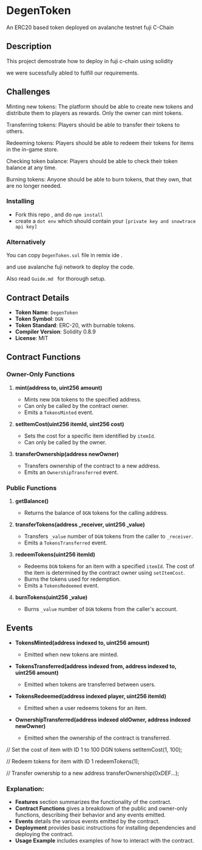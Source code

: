 # DegenToken 

An ERC20 based token deployed on avalanche testnet fuji C-Chain

## Description

This project demostrate how to deploy in fuji c-chain using solidity 

we were sucessfully abled to fulfill our requirements.

## Challenges

Minting new tokens: The platform should be able to create new tokens and distribute them to players as rewards. Only the owner can mint tokens.

Transferring tokens: Players should be able to transfer their tokens to others.

Redeeming tokens: Players should be able to redeem their tokens for items in the in-game store.

Checking token balance: Players should be able to check their token balance at any time.

Burning tokens: Anyone should be able to burn tokens, that they own, that are no longer needed.

### Installing

* Fork this repo , and do `npm install`
* create a `dot env` which should contain your `[private key and snowtrace api key]`

### Alternatively

You can copy `DegenToken.sol` file in remix ide . 

and use avalanche fuji network to deploy the code.

Also read `Guide.md ` for thorough setup.

## Contract Details

- **Token Name**: `DegenToken`
- **Token Symbol**: `DGN`
- **Token Standard**: ERC-20, with burnable tokens.
- **Compiler Version**: Solidity 0.8.9
- **License**: MIT

## Contract Functions

### Owner-Only Functions

1. **mint(address to, uint256 amount)**
   - Mints new `DGN` tokens to the specified address.
   - Can only be called by the contract owner.
   - Emits a `TokensMinted` event.

2. **setItemCost(uint256 itemId, uint256 cost)**
   - Sets the cost for a specific item identified by `itemId`.
   - Can only be called by the owner.

3. **transferOwnership(address newOwner)**
   - Transfers ownership of the contract to a new address.
   - Emits an `OwnershipTransferred` event.

### Public Functions

1. **getBalance()**
   - Returns the balance of `DGN` tokens for the calling address.

2. **transferTokens(address _receiver, uint256 _value)**
   - Transfers `_value` number of `DGN` tokens from the caller to `_receiver`.
   - Emits a `TokensTransferred` event.

3. **redeemTokens(uint256 itemId)**
   - Redeems `DGN` tokens for an item with a specified `itemId`. The cost of the item is determined by the contract owner using `setItemCost`.
   - Burns the tokens used for redemption.
   - Emits a `TokensRedeemed` event.

4. **burnTokens(uint256 _value)**
   - Burns `_value` number of `DGN` tokens from the caller's account.

## Events

- **TokensMinted(address indexed to, uint256 amount)**
   - Emitted when new tokens are minted.

- **TokensTransferred(address indexed from, address indexed to, uint256 amount)**
   - Emitted when tokens are transferred between users.

- **TokensRedeemed(address indexed player, uint256 itemId)**
   - Emitted when a user redeems tokens for an item.

- **OwnershipTransferred(address indexed oldOwner, address indexed newOwner)**
   - Emitted when the ownership of the contract is transferred.

// Set the cost of item with ID 1 to 100 DGN tokens
setItemCost(1, 100);

// Redeem tokens for item with ID 1
redeemTokens(1);

// Transfer ownership to a new address
transferOwnership(0xDEF...);


### Explanation:

- **Features** section summarizes the functionality of the contract.
- **Contract Functions** gives a breakdown of the public and owner-only functions, describing their behavior and any events emitted.
- **Events** details the various events emitted by the contract.
- **Deployment** provides basic instructions for installing dependencies and deploying the contract.
- **Usage Example** includes examples of how to interact with the contract.
  
